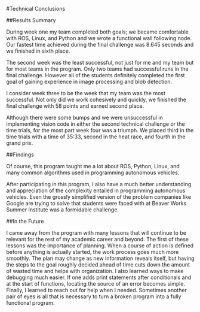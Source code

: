 #Technical Conclusions

##Results Summary

During week one my team completed both goals; we became comfortable with ROS, Linux, and Python and we wrote a functional wall following node. Our fastest time achieved during the final challenge was 8.645 seconds and we finished in sixth place.

The second week was the least successful, not just for me and my team but for most teams in the program. Only two teams had successful runs in the final challenge. However all of the students definitely completed the first goal of gaining experience in image processing and blob detection.

I consider week three to be the week that my team was the most successful. Not only did we work cohesively and quickly, we finished the final challenge with 58 points and earned second place.

Although there were some bumps and we were unsuccessful in implementing vision code in either the second technical challenge or the time trials, for the most part week four was a triumph. We placed third in the time trials with a time of 35:33, second in the heat race, and fourth in the grand prix.

##Findings

Of course, this program taught me a lot about ROS, Python, Linux, and many common algorithms used in programming autonomous vehicles.

After participating in this program, I also have a much better understanding and appreciation of the complexity entailed in programming autonomous vehicles. Even the grossly simplified version of the problem companies like Google are trying to solve that students were faced with at Beaver Works Summer Institute was a formidable challenge.

##In the Future

I came away from the program with many lessons that will continue to be relevant for the rest of my academic career and beyond. The first of these lessons was the importance of planning. When a course of action is defined before anything is actually started, the work process goes much more smoothly. The plan may change as new information reveals itself, but having the steps to the goal roughly decided ahead of time cuts down the amount of wasted time and helps with organization. I also learned ways to make debugging much easier. If one adds print statements after conditionals and at the start of functions, locating the source of an error becomes simple. Finally, I learned to reach out for help when I needed. Sometimes another pair of eyes is all that is necessary to turn a broken program into a fully functional program.

